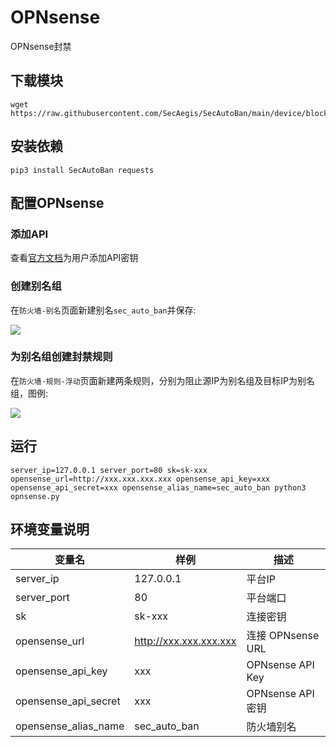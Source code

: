 # OPNsense

OPNsense封禁

## 下载模块

```shell
wget https://raw.githubusercontent.com/SecAegis/SecAutoBan/main/device/block/opnsense/opnsense.py
```

## 安装依赖

```shell
pip3 install SecAutoBan requests
```

## 配置OPNsense

### 添加API

查看[官方文档](https://docs.opnsense.org/development/how-tos/api.html)为用户添加API密钥

### 创建别名组

在`防火墙-别名`页面新建别名`sec_auto_ban`并保存:

![](./img/1.jpg)

### 为别名组创建封禁规则

在`防火墙-规则-浮动`页面新建两条规则，分别为阻止源IP为别名组及目标IP为别名组，图例:

![](./img/2.jpg)

## 运行

```shell
server_ip=127.0.0.1 server_port=80 sk=sk-xxx opensense_url=http://xxx.xxx.xxx.xxx opensense_api_key=xxx opensense_api_secret=xxx opensense_alias_name=sec_auto_ban python3 opnsense.py
```

## 环境变量说明

| 变量名                  | 样例                     | 描述               |
|----------------------|------------------------|------------------|
| server_ip            | 127.0.0.1              | 平台IP             |
| server_port          | 80                     | 平台端口             |
| sk                   | sk-xxx                 | 连接密钥             |
| opensense_url        | http://xxx.xxx.xxx.xxx | 连接 OPNsense URL  |
| opensense_api_key    | xxx                    | OPNsense API Key |
| opensense_api_secret | xxx                    | OPNsense API 密钥  |
| opensense_alias_name | sec_auto_ban           | 防火墙别名            |
